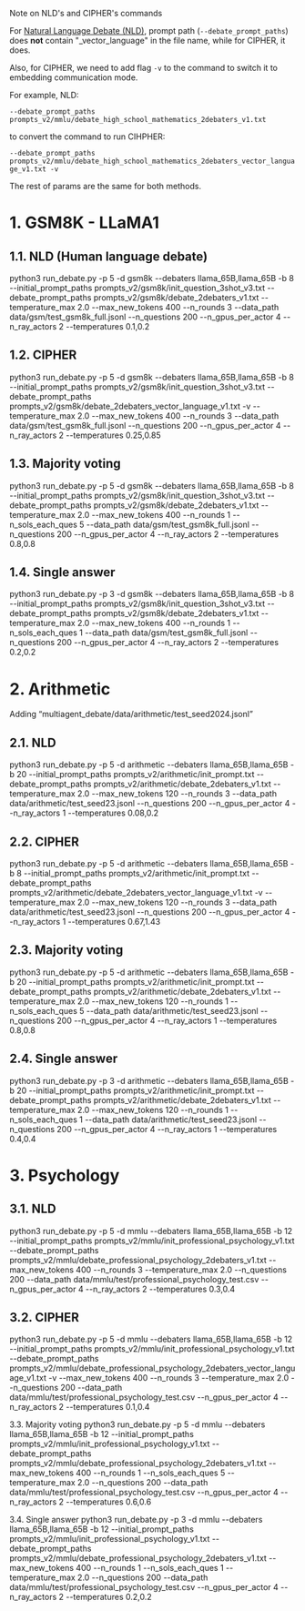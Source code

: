 Note on NLD's and CIPHER's commands

For [Natural Language Debate (NLD)](https://arxiv.org/abs/2305.14325), prompt path (`--debate_prompt_paths`) does **not** contain "_vector_language" in the file name, while for CIPHER, it does. 

Also, for CIPHER, we need to add flag `-v` to the command to switch it to embedding communication mode.

For example, NLD:

`--debate_prompt_paths prompts_v2/mmlu/debate_high_school_mathematics_2debaters_v1.txt` 

to convert the command to run CIHPHER:

`--debate_prompt_paths prompts_v2/mmlu/debate_high_school_mathematics_2debaters_vector_language_v1.txt -v`

The rest of params are the same for both methods.



# 1. GSM8K - LLaMA1
## 1.1. NLD (Human language debate)
python3 run_debate.py -p 5 -d gsm8k  --debaters llama_65B,llama_65B -b 8 --initial_prompt_paths prompts_v2/gsm8k/init_question_3shot_v3.txt --debate_prompt_paths prompts_v2/gsm8k/debate_2debaters_v1.txt --temperature_max 2.0 --max_new_tokens 400 --n_rounds 3 --data_path data/gsm/test_gsm8k_full.jsonl --n_questions 200 --n_gpus_per_actor 4 --n_ray_actors 2 --temperatures 0.1,0.2


## 1.2. CIPHER 

python3 run_debate.py -p 5 -d gsm8k --debaters llama_65B,llama_65B -b 8 --initial_prompt_paths prompts_v2/gsm8k/init_question_3shot_v3.txt --debate_prompt_paths prompts_v2/gsm8k/debate_2debaters_vector_language_v1.txt -v --temperature_max 2.0 --max_new_tokens 400 --n_rounds 3 --data_path data/gsm/test_gsm8k_full.jsonl --n_questions 200 --n_gpus_per_actor 4 --n_ray_actors 2 --temperatures 0.25,0.85

## 1.3. Majority voting
python3 run_debate.py -p 5 -d gsm8k --debaters llama_65B,llama_65B -b 8 --initial_prompt_paths prompts_v2/gsm8k/init_question_3shot_v3.txt --debate_prompt_paths prompts_v2/gsm8k/debate_2debaters_v1.txt --temperature_max 2.0 --max_new_tokens 400 --n_rounds 1 --n_sols_each_ques 5 --data_path data/gsm/test_gsm8k_full.jsonl --n_questions 200 --n_gpus_per_actor 4 --n_ray_actors 2 --temperatures 0.8,0.8

## 1.4. Single answer
python3 run_debate.py -p 3 -d gsm8k --debaters llama_65B,llama_65B -b 8 --initial_prompt_paths prompts_v2/gsm8k/init_question_3shot_v3.txt --debate_prompt_paths prompts_v2/gsm8k/debate_2debaters_v1.txt --temperature_max 2.0 --max_new_tokens 400 --n_rounds 1 --n_sols_each_ques 1 --data_path data/gsm/test_gsm8k_full.jsonl --n_questions 200 --n_gpus_per_actor 4 --n_ray_actors 2 --temperatures 0.2,0.2

# 2. Arithmetic
Adding “multiagent_debate/data/arithmetic/test_seed2024.jsonl”

## 2.1. NLD
python3 run_debate.py -p 5 -d arithmetic --debaters llama_65B,llama_65B -b 20 --initial_prompt_paths prompts_v2/arithmetic/init_prompt.txt --debate_prompt_paths prompts_v2/arithmetic/debate_2debaters_v1.txt --temperature_max 2.0 --max_new_tokens 120 --n_rounds 3 --data_path data/arithmetic/test_seed23.jsonl --n_questions 200 --n_gpus_per_actor 4 --n_ray_actors 1 --temperatures 0.08,0.2


## 2.2. CIPHER

python3 run_debate.py -p 5 -d arithmetic --debaters llama_65B,llama_65B -b 8 --initial_prompt_paths prompts_v2/arithmetic/init_prompt.txt --debate_prompt_paths prompts_v2/arithmetic/debate_2debaters_vector_language_v1.txt -v --temperature_max 2.0 --max_new_tokens 120 --n_rounds 3 --data_path data/arithmetic/test_seed23.jsonl --n_questions 200 --n_gpus_per_actor 4 --n_ray_actors 1 --temperatures 0.67,1.43

## 2.3. Majority voting
python3 run_debate.py -p 5 -d arithmetic --debaters llama_65B,llama_65B -b 20 --initial_prompt_paths prompts_v2/arithmetic/init_prompt.txt --debate_prompt_paths prompts_v2/arithmetic/debate_2debaters_v1.txt --temperature_max 2.0 --max_new_tokens 120 --n_rounds 1 --n_sols_each_ques 5 --data_path data/arithmetic/test_seed23.jsonl --n_questions 200 --n_gpus_per_actor 4 --n_ray_actors 1 --temperatures 0.8,0.8


## 2.4. Single answer
python3 run_debate.py -p 3 -d arithmetic --debaters llama_65B,llama_65B -b 20 --initial_prompt_paths prompts_v2/arithmetic/init_prompt.txt --debate_prompt_paths prompts_v2/arithmetic/debate_2debaters_v1.txt --temperature_max 2.0 --max_new_tokens 120 --n_rounds 1 --n_sols_each_ques 1 --data_path data/arithmetic/test_seed23.jsonl --n_questions 200 --n_gpus_per_actor 4 --n_ray_actors 1 --temperatures 0.4,0.4

# 3. Psychology 
## 3.1. NLD

python3 run_debate.py -p 5 -d mmlu --debaters llama_65B,llama_65B -b 12 --initial_prompt_paths prompts_v2/mmlu/init_professional_psychology_v1.txt --debate_prompt_paths prompts_v2/mmlu/debate_professional_psychology_2debaters_v1.txt --max_new_tokens 400 --n_rounds 3 --temperature_max 2.0 --n_questions 200 --data_path data/mmlu/test/professional_psychology_test.csv --n_gpus_per_actor 4 --n_ray_actors 2 --temperatures 0.3,0.4

## 3.2. CIPHER

python3 run_debate.py -p 5 -d mmlu --debaters llama_65B,llama_65B -b 12 --initial_prompt_paths prompts_v2/mmlu/init_professional_psychology_v1.txt --debate_prompt_paths prompts_v2/mmlu/debate_professional_psychology_2debaters_vector_language_v1.txt -v --max_new_tokens 400 --n_rounds 3 --temperature_max 2.0 --n_questions 200 --data_path data/mmlu/test/professional_psychology_test.csv --n_gpus_per_actor 4 --n_ray_actors 2 --temperatures 0.1,0.4

3.3. Majority voting
python3 run_debate.py -p 5 -d mmlu --debaters llama_65B,llama_65B -b 12 --initial_prompt_paths prompts_v2/mmlu/init_professional_psychology_v1.txt --debate_prompt_paths prompts_v2/mmlu/debate_professional_psychology_2debaters_v1.txt --max_new_tokens 400 --n_rounds 1 --n_sols_each_ques 5 --temperature_max 2.0 --n_questions 200 --data_path data/mmlu/test/professional_psychology_test.csv --n_gpus_per_actor 4 --n_ray_actors 2 --temperatures 0.6,0.6

3.4. Single answer
python3 run_debate.py -p 3 -d mmlu --debaters llama_65B,llama_65B -b 12 --initial_prompt_paths prompts_v2/mmlu/init_professional_psychology_v1.txt --debate_prompt_paths prompts_v2/mmlu/debate_professional_psychology_2debaters_v1.txt --max_new_tokens 400 --n_rounds 1 --n_sols_each_ques 1 --temperature_max 2.0 --n_questions 200 --data_path data/mmlu/test/professional_psychology_test.csv --n_gpus_per_actor 4 --n_ray_actors 2 --temperatures 0.2,0.2

